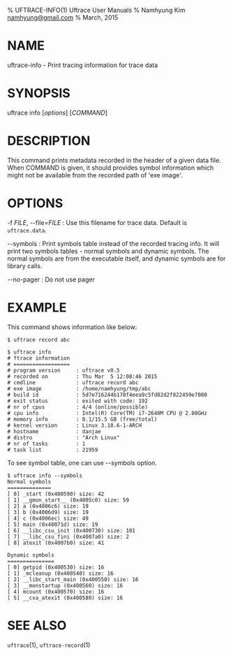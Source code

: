% UFTRACE-INFO(1) Uftrace User Manuals
% Namhyung Kim <namhyung@gmail.com>
% March, 2015

NAME
====
uftrace-info - Print tracing information for trace data

SYNOPSIS
========
uftrace info [*options*] [*COMMAND*]

DESCRIPTION
===========
This command prints metadata recorded in the header of a given data file.  When COMMAND is given, it should provides symbol information which might not be available from the recorded path of 'exe image'.

OPTIONS
=======
-f *FILE*, \--file=*FILE*
:   Use this filename for trace data.  Default is `uftrace.data`.

\--symbols
:   Print symbols table instead of the recorded tracing info.  It will print two symbols tables - normal symbols and dynamic symbols.  The normal symbols are from the executable itself, and dynamic symbols are for library calls.

\--no-pager
:   Do not use pager

EXAMPLE
=======
This command shows information like below:

    $ uftrace record abc

    $ uftrace info
    # ftrace information
    # ==================
    # program version     : uftrace v0.5
    # recorded on         : Thu Mar  5 12:08:46 2015
    # cmdline             : uftrace record abc
    # exe image           : /home/namhyung/tmp/abc
    # build id            : 5d7e716244b178f4eea9c5fd82d2f822459e7080
    # exit status         : exited with code: 192
    # nr of cpus          : 4/4 (online/possible)
    # cpu info            : Intel(R) Core(TM) i7-2640M CPU @ 2.80GHz
    # memory info         : 0.1/15.5 GB (free/total)
    # kernel version      : Linux 3.18.6-1-ARCH
    # hostname            : danjae
    # distro              : "Arch Linux"
    # nr of tasks         : 1
    # task list           : 21959

To see symbol table, one can use \--symbols option.

    $ uftrace info --symbols
    Normal symbols
    ==============
    [ 0] _start (0x400590) size: 42
    [ 1] __gmon_start__ (0x4005c0) size: 59
    [ 2] a (0x4006c6) size: 19
    [ 3] b (0x4006d9) size: 19
    [ 4] c (0x4006ec) size: 49
    [ 5] main (0x40071d) size: 19
    [ 6] __libc_csu_init (0x400730) size: 101
    [ 7] __libc_csu_fini (0x4007a0) size: 2
    [ 8] atexit (0x4007b0) size: 41

    Dynamic symbols
    ===============
    [ 0] getpid (0x400530) size: 16
    [ 1] _mcleanup (0x400540) size: 16
    [ 2] __libc_start_main (0x400550) size: 16
    [ 3] __monstartup (0x400560) size: 16
    [ 4] mcount (0x400570) size: 16
    [ 5] __cxa_atexit (0x400580) size: 16

SEE ALSO
========
`uftrace`(1), `uftrace-record`(1)
